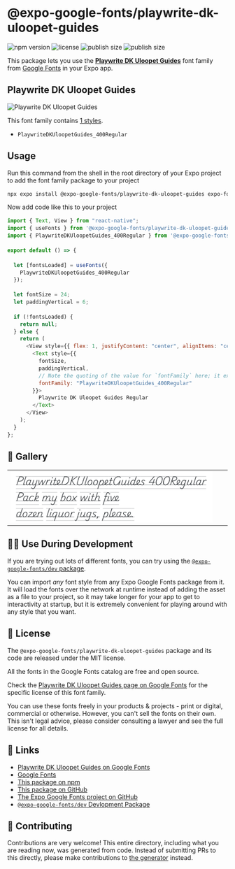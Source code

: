 # @expo-google-fonts/playwrite-dk-uloopet-guides

![npm version](https://flat.badgen.net/npm/v/@expo-google-fonts/playwrite-dk-uloopet-guides)
![license](https://flat.badgen.net/github/license/expo/google-fonts)
![publish size](https://flat.badgen.net/packagephobia/install/@expo-google-fonts/playwrite-dk-uloopet-guides)
![publish size](https://flat.badgen.net/packagephobia/publish/@expo-google-fonts/playwrite-dk-uloopet-guides)

This package lets you use the [**Playwrite DK Uloopet Guides**](https://fonts.google.com/specimen/Playwrite+DK+Uloopet+Guides) font family from [Google Fonts](https://fonts.google.com/) in your Expo app.

## Playwrite DK Uloopet Guides

![Playwrite DK Uloopet Guides](./font-family.png)

This font family contains [1 styles](#-gallery).

- `PlaywriteDKUloopetGuides_400Regular`

## Usage

Run this command from the shell in the root directory of your Expo project to add the font family package to your project

```sh
npx expo install @expo-google-fonts/playwrite-dk-uloopet-guides expo-font
```

Now add code like this to your project

```js
import { Text, View } from "react-native";
import { useFonts } from '@expo-google-fonts/playwrite-dk-uloopet-guides/useFonts';
import { PlaywriteDKUloopetGuides_400Regular } from '@expo-google-fonts/playwrite-dk-uloopet-guides/400Regular';

export default () => {

  let [fontsLoaded] = useFonts({
    PlaywriteDKUloopetGuides_400Regular
  });

  let fontSize = 24;
  let paddingVertical = 6;

  if (!fontsLoaded) {
    return null;
  } else {
    return (
      <View style={{ flex: 1, justifyContent: "center", alignItems: "center" }}>
        <Text style={{
          fontSize,
          paddingVertical,
          // Note the quoting of the value for `fontFamily` here; it expects a string!
          fontFamily: "PlaywriteDKUloopetGuides_400Regular"
        }}>
          Playwrite DK Uloopet Guides Regular
        </Text>
      </View>
    );
  }
};
```

## 🔡 Gallery


||||
|-|-|-|
|![PlaywriteDKUloopetGuides_400Regular](./400Regular/PlaywriteDKUloopetGuides_400Regular.ttf.png)||||


## 👩‍💻 Use During Development

If you are trying out lots of different fonts, you can try using the [`@expo-google-fonts/dev` package](https://github.com/expo/google-fonts/tree/master/font-packages/dev#readme).

You can import _any_ font style from any Expo Google Fonts package from it. It will load the fonts over the network at runtime instead of adding the asset as a file to your project, so it may take longer for your app to get to interactivity at startup, but it is extremely convenient for playing around with any style that you want.


## 📖 License

The `@expo-google-fonts/playwrite-dk-uloopet-guides` package and its code are released under the MIT license.

All the fonts in the Google Fonts catalog are free and open source.

Check the [Playwrite DK Uloopet Guides page on Google Fonts](https://fonts.google.com/specimen/Playwrite+DK+Uloopet+Guides) for the specific license of this font family.

You can use these fonts freely in your products & projects - print or digital, commercial or otherwise. However, you can't sell the fonts on their own. This isn't legal advice, please consider consulting a lawyer and see the full license for all details.

## 🔗 Links

- [Playwrite DK Uloopet Guides on Google Fonts](https://fonts.google.com/specimen/Playwrite+DK+Uloopet+Guides)
- [Google Fonts](https://fonts.google.com/)
- [This package on npm](https://www.npmjs.com/package/@expo-google-fonts/playwrite-dk-uloopet-guides)
- [This package on GitHub](https://github.com/expo/google-fonts/tree/master/font-packages/playwrite-dk-uloopet-guides)
- [The Expo Google Fonts project on GitHub](https://github.com/expo/google-fonts)
- [`@expo-google-fonts/dev` Devlopment Package](https://github.com/expo/google-fonts/tree/master/font-packages/dev)

## 🤝 Contributing

Contributions are very welcome! This entire directory, including what you are reading now, was generated from code. Instead of submitting PRs to this directly, please make contributions to [the generator](https://github.com/expo/google-fonts/tree/master/packages/generator) instead.
